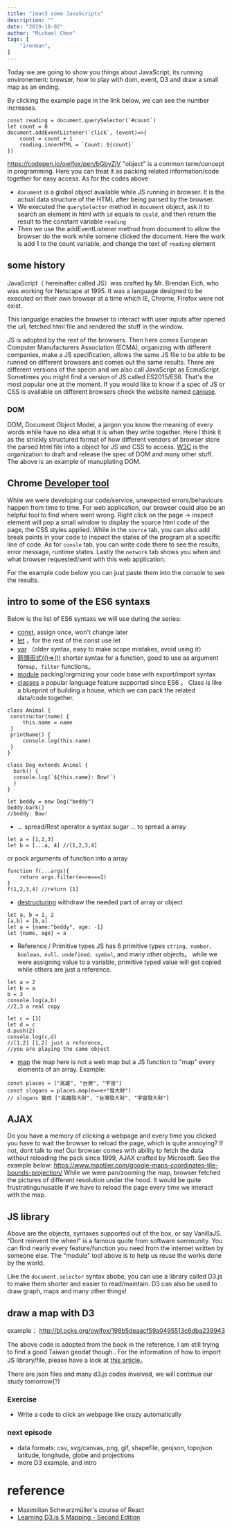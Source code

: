 ```yaml
---
title: "iman3 some JavaScripts"
description: ""
date: "2019-10-02"
author: "Michael Chen"
tags: [
    "ironman",
]
---
```



Today we are going to show you things about JavaScript, its running environement: browser, how to play with dom, event, D3 and draw a small map as an ending.


By clicking the example page in the link below, we can see the number increases. 


```javascript=
const reading = document.querySelector(`#count`)
let count = 0
document.addEventListener(`click`, (event)=>{
    count = count + 1
    reading.innerHTML = `Count: ${count}`
})
```
 https://codepen.io/owlfox/pen/bGbyZjV
"object" is a common term/concept in programming. Here you can treat it as packing related information/code together for easy access.
As for the codes above
* `document` is a global object available while JS running in browser. It is the actual data structure of the HTML after being parsed by the browser.
* We executed the `querySelector` method in `document` object, ask it to search an element in html with `id` equals to `could`, and then return the result to the constant variable `reading`
* Then we use the addEventListener method from document to allow the browser do the work while somene clicked the document. Here the work is add 1 to the count variable, and change the text of `reading` element




## some history
JavaScript（ hereinafter called JS）was crafted by Mr. Brendan Eich, who was working for Netscape at 1995. It was a language designed to be executed on their own browser at a time which IE, Chrome, Firefox were not exist.

This langualge enables the browser to interact with user inputs after opened the url, fetched html file and rendered the stuff in the window.


JS is adopted by the rest of the browsers. Then here comes European Computer Manufacturers Association (ECMA), organizing with different companies, make a JS specification, allows the same JS file to be able to be runned on different browsers and comes out the same results. There are different versions of the specm and we also call JavaScript as EcmaScript. Sometimes you might find a version of JS called ES2015/ES6. That's the most popular one at the moment. If you would like to know if a spec of JS or CSS is available on different browsers check the website named [caniuse](https://caniuse.com/#search=ES2015).
### DOM
DOM, Document Object Model, a jargon you know the meaning of every words while have no idea what it is when they write together. Here I think it as the strickly structured format of how different vendors of browser store the parsed html file into a object for JS and CSS to access. [W3C](https://www.w3.org/DOM/) is the organization to draft and release the spec of DOM and many other stuff. The above is an example of manuplating DOM.


## Chrome [Developer tool](https://developers.google.com/web/tools/chrome-devtools/?hl=zh-tw)
While we were developing our code/service, unexpected errors/behaviours happen from time to time. For web application, our browser could also be an helpful tool to find where went wrong. Right click on the page -> inspect element will pop a small window to display the source html code of the page, the CSS styles applied. While in the `source` tab, you can also add break points in your code to inspect the states of the program at a specific line of code. As for `consle` tab, you can write code there to see the results, error message, runtime states. Lastly the `network` tab shows you when and what browser requested/sent with this web application. 

For the example code below you can just paste them into the console to see the results.


## intro to some of the ES6 syntaxs
Below is the list of ES6 syntaxs we will use during the series:
* [const](https://developer.mozilla.org/zh-TW/docs/Web/JavaScript/Reference/Statements/const), assign once, won't change later
* [let](https://developer.mozilla.org/zh-TW/docs/Web/JavaScript/Reference/Statements/let) ，for the rest of the const use let
* [var](https://developer.mozilla.org/zh-TW/docs/Web/JavaScript/Reference/Statements/var) （older syntax, easy to make scope mistakes, avoid using it）
* [箭頭函式(()=>())](https://developer.mozilla.org/zh-TW/docs/Web/JavaScript/Reference/Functions/Arrow_functions) shorter syntax for a function, good to use as argument for`map, filter` functions。
* [module](https://developer.mozilla.org/en-US/docs/Web/JavaScript/Guide/Modules) packing/orgrnizing your code base with export/import syntax
* [classes](https://developer.mozilla.org/en-US/docs/Web/JavaScript/Reference/Classes) a popular language feature supported since ES6 。
Class is like a blueprint of building a house, which we can pack the related data/code together.
```javascript=
class Animal {
 constructor(name) {
     this.name = name
 }
 printName() {
     console.log(this.name)
 }
}

class Dog extends Animal {
  bark() {
  console.log(`${this.name}: Bow!`)
  }
}

let beddy = new Dog("beddy")
beddy.bark()
//beddy: Bow!
```
* ... spread/Rest operator
a syntax sugar ... to spread a array
```javascript=
let a = [1,2,3]
let b = [...a, 4] //[1,2,3,4]
```
or pack arguments of function into a array
```javascript=
function f(...args){
    return args.filter(e=>e===1)
}
f(1,2,3,4) //return [1]
```

* [destructuring](https://developer.mozilla.org/zh-TW/docs/Web/JavaScript/Reference/Operators/Destructuring_assignment) withdraw the needed part of array or object 
```javascript=
let a, b = 1, 2
[a,b] = [b,a]
let a = {name:"beddy", age: -1}
let {name, age} = a 
```
* Reference / Primitive types
JS has 6 primitive types `string、number、boolean、null、undefined、symbol`, and many other objects。 while we were assigning value to a variable, primitive typed value will get copied while others are just a reference.
```javascript=
let a = 2
let b = a
b = 3
console.log(a,b) 
//2,3 a real copy

let c = [1]
let d = c
d.push(2) 
console.log(c,d) 
//[1,2] [1,2] just a reference, 
//you are playing the same object
```
* [map](https://developer.mozilla.org/zh-TW/docs/Web/JavaScript/Reference/Global_Objects/Array/map) the map here is not a web map but a JS  function to "map" every elements of an array. Example:
```javascript=
const places = ["高雄", "台灣", "宇宙"]
const slogans = places.map(e=>e+"發大財") 
// slogans 變成 ["高雄發大財", "台灣發大財", "宇宙發大財"]

```

## AJAX
Do you have a memory of clicking a webpage and every time you clicked you have to wait the browser to reload the page, which is quite annoying? If not, dont talk to me!
Our browser comes with ability to fetch the data without reloading the pack since 1999, AJAX crafted by Microsoft. See the example below:
https://www.maptiler.com/google-maps-coordinates-tile-bounds-projection/
While we were pan/zooming the map, browser fetched the pictures of different resolution under the hood. It would be quite frustratingunusable if we have to reload the page every time we interact with the map.

## JS library
Above are the objects, syntaxes supported out of the box, or say VanillaJS.
"Dont reinvent the wheel" is a famous quote from software sommunity. You can find nearly every feature/function you need from the internet written by someone else. The "module" tool above is to help us reuse the works done by the world.

Like the `document.selector` syntax abobe, you can use a library called D3.js to make them shorter and easier to read/maintain. D3 can also be used to draw graph, maps and many other things!

## draw a map with D3 
example：
http://bl.ocks.org/owlfox/198b5deaacf59a0495513c6dba239943

The above code is adopted from the book in the reference, I am still trying to find a good Taiwan geodat though.. For the information of how to import JS library/file, please have a look at [this article](https://www.digitalocean.com/community/tutorials/how-to-add-javascript-to-html)。

There are json files and many d3.js codes involved, we will continue our study tomorrow(?)

### Exercise
* Write a code to click an webpage like crazy automatically

### next episode
* data formats:
csv, svg/canvas, png, gif, shapefile, geojson, topojson
latitude, longitude, globe and projections
* more D3 example, and intro

# reference
* Maximilian Schwarzmüller's course  of  React 
* [Learning D3.js 5 Mapping - Second Edition](https://www.packtpub.com/web-development/learning-d3js-5-mapping-second-edition)

